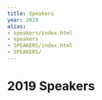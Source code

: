```yaml
---
title: Speakers
year: 2019
alias:
- speakers/index.html
- speakers
- SPEAKERS/index.html
- SPEAKERS/
---
```


# 2019 Speakers

<div class="icon-hr"></div>
<br>